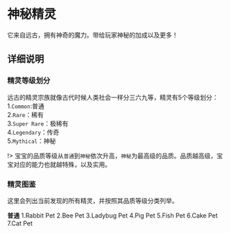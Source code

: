 # 神秘精灵

它来自远古，拥有神奇的魔力。带给玩家神秘的加成以及更多！

## 详细说明

### 精灵等级划分
远古的精灵宗族就像古代时候人类社会一样分三六九等，精灵有5个等级划分：
1.`Common`:普通  
2.`Rare`：稀有  
3.`Super Rare`：极稀有  
4.`Legendary`：传奇  
5.`Mythical`：神秘  

!> 宝宝的品质等级从`普通`到`神秘`依次升高，`神秘`为最高级的品质。品质越高级，宝宝对应的能力也就越特殊，以及实用。

### 精灵图鉴

这里会列出当前发现的所有精灵，并按照其品质等级分类列举。

**普通**
1.Rabbit Pet
2.Bee Pet
3.Ladybug Pet
4.Pig Pet
5.Fish Pet
6.Cake Pet
7.Cat Pet
